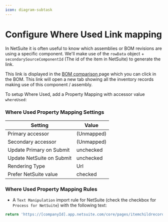 ```yaml
---
icon: diagram-subtask
---
```


# Configure Where Used Link mapping

In NetSuite it is often useful to know which assemblies or BOM revisions are using a specific component. We'll make use of the `rowData` object + `secondarySourceComponentId` (The id of the item in NetSuite) to generate the link.

This link is displayed in the [BOM comparison ](../../../fundamentals/bom-comparison.md)page which you can click in the BOM. This link will open a new tab showing all the inventory records making use of this component / assembly.

To setup Where Used, add a Property Mapping with accessor value `whereUsed`:

### Where Used Property Mapping Settings

| Setting                   | Value      |
| ------------------------- | ---------- |
| Primary accessor          | (Unmapped) |
| Secondary accessor        | (Unmapped) |
| Update Primary on Submit  | unchecked  |
| Update NetSuite on Submit | unchecked  |
| Rendering Type            | Url        |
| Prefer NetSuite value     | checked    |

### Where Used Property Mapping Rules

* A `Text Manipulation` import rule for NetSuite (check the checkbox for `Process for NetSuite`) with the following text:

```javascript
return 'https://[companyId].app.netsuite.com/core/pages/itemchildrecords.nl?id=' + rowData.secondarySourceComponentId + '&t=InvtItem%05ProjectCostCategory&rectype=-10';
```

